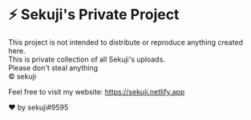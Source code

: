 # ⚡ Sekuji's Private Project
This project is not intended to distribute or reproduce anything created here.</br>
This is private collection of all Sekuji's uploads.</br>
Please don't steal anything</br>
© sekuji

Feel free to visit my website:
https://sekuji.netlify.app


 ❤️ by sekuji#9595
